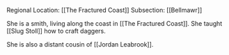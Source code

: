 Regional Location: [[The Fractured Coast]]
Subsection: [[Bellmawr]]

She is a smith, living along the coast in [[The Fractured Coast]]. She taught [[Slug Stoll]] how to craft daggers.

She is also a distant cousin of [[Jordan Leabrook]]. 